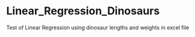 # Linear_Regression_Dinosaurs
Test of Linear Regression using dinosaur lengths and weights in excel file
